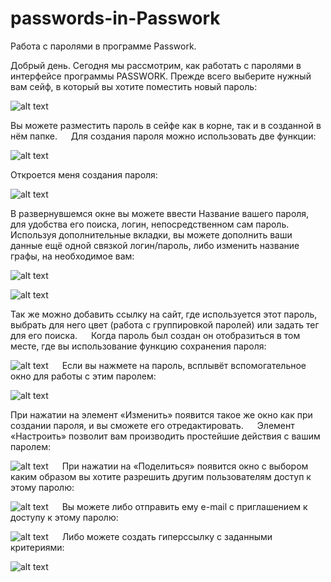 # passwords-in-Passwork

Работа с паролями в программе Passwork.

Добрый день. Сегодня мы рассмотрим, как работать с паролями в интерфейсе программы PASSWORK.
Прежде всего выберите нужный вам сейф, в который вы хотите поместить новый пароль: 
 
![alt text](./images/1.jpg)
 
Вы можете разместить пароль в сейфе как в корне, так и в созданной в нём папке.
 
Для создания пароля можно использовать две функции:

![alt text](./images/2.png)

Откроется меня создания пароля:

![alt text](./images/3.png)
 
В развернувшемся окне вы можете ввести Название вашего пароля, для удобства его поиска, логин, непосредственном сам пароль.
Используя дополнительные вкладки, вы можете дополнить ваши данные ещё одной связкой логин/пароль, либо изменить название графы, на необходимое вам:

![alt text](./images/4.jpg)

![alt text](./images/5.png)
  
Так же можно добавить ссылку на сайт, где используется этот пароль, выбрать для него цвет (работа с группировкой паролей) или задать тег для его поиска.
 
Когда пароль был создан он отобразиться в том месте, где вы использование функцию сохранения пароля:

![alt text](./images/6.jpg)
 
Если вы нажмете на пароль, всплывёт вспомогательное окно для работы с этим паролем:

![alt text](./images/7.png)
 
При нажатии на элемент «Изменить» появится такое же окно как при создании пароля, и вы сможете его отредактировать.
 
Элемент «Настроить» позволит вам производить простейшие действия с вашим паролем:

![alt text](./images/8.png)
 
При нажатии на «Поделиться» появится окно с выбором каким образом вы хотите разрешить другим пользователям доступ к этому паролю: 

![alt text](./images/9.png)
 
Вы можете либо отправить ему e-mail с приглашением к доступу к этому паролю:

![alt text](./images/10.png)
 
Либо можете создать гиперссылку с заданными критериями:

![alt text](./images/11.png)

